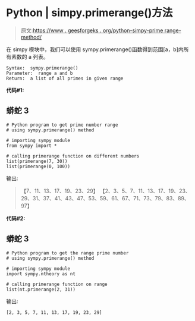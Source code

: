 # Python | simpy.primerange()方法

> 原文:[https://www . geesforgeks . org/python-simpy-prime range-method/](https://www.geeksforgeeks.org/python-simpy-primerange-method/)

在 simpy 模块中，我们可以使用 sympy.primerange()函数得到范围[a，b]内所有素数的 a 列表。

```
Syntax:  sympy.primerange()
Parameter:  range a and b
Return:  a list of all primes in given range
```

**代码#1:**

## 蟒蛇 3

```
# Python program to get prime number range
# using sympy.primerange() method

# importing sympy module
from sympy import *

# calling primerange function on different numbers
list(primerange(7, 30))
list(primerange(0, 100))
```

输出:

> 【7、11、13、17、19、23、29】
> 【2、3、5、7、11、13、17、19、23、29、31、37、41、43、47、53、59、61、67、71、73、79、83、89、97】

**代码#2:**

## 蟒蛇 3

```
# Python program to get the range prime number
# using sympy.primerange() method

# importing sympy module
import sympy.ntheory as nt

# calling primerange function on range
list(nt.primerange(2, 31))
```

输出:

```
[2, 3, 5, 7, 11, 13, 17, 19, 23, 29]
```